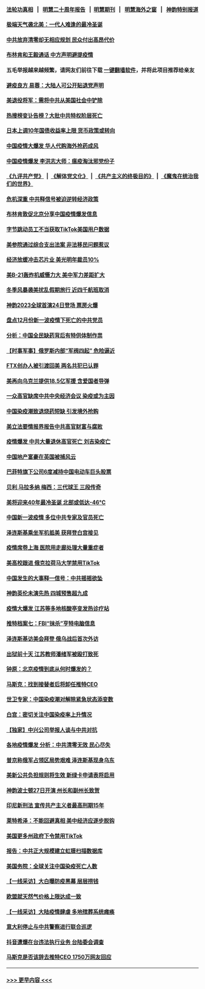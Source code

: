 #### [法轮功真相](https://github.com/gfw-breaker/truth/blob/master/README.md?t=0) &nbsp;&nbsp;|&nbsp;&nbsp; [明慧二十周年报告](https://github.com/gfw-breaker/mh-reports/blob/master/README.md?t=0) &nbsp;&nbsp;|&nbsp;&nbsp;[明慧期刊](https://github.com/gfw-breaker/mh-qikan) &nbsp;&nbsp;|&nbsp;&nbsp; [明慧海外之窗](https://github.com/gfw-breaker/mh-news/blob/master/README.md?t=0) &nbsp;&nbsp;|&nbsp;&nbsp; [神韵特别报道](https://github.com/gfw-breaker/mh-news/blob/master/shenyun.md?t=0)
#### [极端天气袭北美：一代人难逢的最冷圣诞](../pages/nf4514/n13890635.md?t=12240643) 
#### [中共放弃清零却无相应规划 民众付出高昂代价](../pages/nf4514/n13890278.md?t=12240643) 
#### [布林肯和王毅通话 中方声明避提疫情](../pages/nf4514/n13890572.md?t=12240643) 
#### 五毛举报越来越频繁，请网友们前往下载 [一键翻墙软件](https://github.com/gfw-breaker/ssr-accounts)，并将此项目推荐给亲友
#### [避疫良方 易蓉：大陆人可公开贴退党声明](../pages/nf4514/n13890040.md?t=12240643) 
#### [美退役将军：需将中共从美国社会中铲除](../pages/nf4514/n13890377.md?t=12240643) 
#### [热搜榜变讣告榜？大批中共特权阶层死亡](../pages/nf4514/n13890245.md?t=12240643) 
#### [日本上调10年国债收益率上限 货币政策或转向](../pages/nf4514/n13890214.md?t=12240643) 
#### [中国疫情大爆发 华人代购海外抢药成风](../pages/nf4514/n13890241.md?t=12240643) 
#### [中国疫情爆发 李洪志大师：瘟疫淘汰邪党份子](../pages/nf4514/n13889513.md?t=12240643) 
#### [《九评共产党》](https://github.com/begood0513/9ping.md/blob/master/README.md) &nbsp;|&nbsp; [《解体党文化》](../../../../jtdwh.md/blob/master/README.md)  &nbsp;|&nbsp; [《共产主义的终极目的》](../../../../gczydzjmd.md/blob/master/README.md) &nbsp;|&nbsp; [《魔鬼在统治我们的世界》](../../../../mgztzwmdsj.md/blob/master/README.md) 
#### [危机深重 中共释信号被迫逆转经济政策](../pages/nf4514/n13890171.md?t=12240643) 
#### [布林肯敦促北京分享中国疫情爆发信息](../pages/nf4514/n13889975.md?t=12240643) 
#### [字节跳动员工不当获取TikTok美国用户数据](../pages/nf4514/n13890053.md?t=12240643) 
#### [美参院通过综合支出法案 非法移民问题惹议](../pages/nf4514/n13889977.md?t=12240643) 
#### [经济放缓冲击芯片业 美光明年裁员10%](../pages/nf4514/n13889938.md?t=12240643) 
#### [美B-21轰炸机威慑力大 美中军力差距扩大](../pages/nf4514/n13888690.md?t=12240643) 
#### [冬季风暴袭美扰乱假期旅行 近四千航班取消](../pages/nf4514/n13889923.md?t=12240643) 
#### [神韵2023全球首演24日登场 票房火爆](../pages/nf4514/n13889437.md?t=12240643) 
#### [盘点12月份新一波疫情下死亡的中共党员](../pages/nf4514/n13889538.md?t=12240643) 
#### [分析：中国全民缺药背后有特供体制作祟](../pages/nf4514/n13889709.md?t=12240643) 
#### [【时事军事】俄罗斯内部“军阀四起” 危险逼近](../pages/nf4514/n13889177.md?t=12240643) 
#### [FTX创办人被引渡回美 两名共犯已认罪](../pages/nf4514/n13889507.md?t=12240643) 
#### [美再向乌克兰提供18.5亿军援 含爱国者导弹](../pages/nf4514/n13889284.md?t=12240643) 
#### [一众高官缺席中共中央经济会议 染疫或为主因](../pages/nf4514/n13889370.md?t=12240643) 
#### [中国染疫潮致退烧药短缺 引发境外抢购](../pages/nf4514/n13889200.md?t=12240643) 
#### [美立法要情报界报告中共高官财富与腐败](../pages/nf4514/n13889226.md?t=12240643) 
#### [疫情爆发 中共大量退休高官死亡 刘吉染疫亡](../pages/nf4514/n13889203.md?t=12240643) 
#### [中国地产富豪在英国被捕风云](../pages/nf4514/n13889163.md?t=12240643) 
#### [巴菲特旗下公司6度减持中国电动车巨头股票](../pages/nf4514/n13889125.md?t=12240643) 
#### [贝利 马拉多纳 梅西：三代球王 三段传奇](../pages/nf4514/n13889249.md?t=12240643) 
#### [美将迎来40年最冷圣诞 北部或低达-46°C](../pages/nf4514/n13889182.md?t=12240643) 
#### [中国新一波疫情 多位中共专家及官员死亡](../pages/nf4514/n13888436.md?t=12240643) 
#### [泽连斯基乘坐军机抵美 获拜登白宫接见](../pages/nf4514/n13889215.md?t=12240643) 
#### [疫情席卷上海 医院用走廊处理大量重症者](../pages/nf4514/n13889152.md?t=12240643) 
#### [美高校跟进 俄克拉荷马大学禁用TikTok](../pages/nf4514/n13889148.md?t=12240643) 
#### [中国发生的大事释一信号：中共摇摇欲坠](../pages/nf4514/n13888494.md?t=12240643) 
#### [神韵英伦未演先热 四城预售超九成](../pages/nf4514/n13886906.md?t=12240643) 
#### [疫情大爆发 江苏等多地核酸亭变发热诊疗站](../pages/nf4514/n13888799.md?t=12240643) 
#### [推特档案七：FBI“抹杀”亨特电脑信息](../pages/nf4514/n13888824.md?t=12240643) 
#### [泽连斯基访美会拜登 俄乌战后首次外访](../pages/nf4514/n13888704.md?t=12240643) 
#### [出狱前十天 江苏教师潘绪军被殴打致死](../pages/nf4514/n13888230.md?t=12240643) 
#### [钟原：北京疫情到底从何时爆发的？](../pages/nf4514/n13888677.md?t=12240643) 
#### [马斯克：找到接替者后将卸任推特CEO](../pages/nf4514/n13888678.md?t=12240643) 
#### [世卫专家：中国染疫潮对解除紧急状态添变数](../pages/nf4514/n13888628.md?t=12240643) 
#### [白宫：密切关注中国染疫率上升情况](../pages/nf4514/n13888511.md?t=12240643) 
#### [【独家】中兴公司举报人谈与中共对抗](../pages/nf4514/n13888499.md?t=12240643) 
#### [各地疫情爆发 分析：中共清零无效 民心尽失](../pages/nf4514/n13888470.md?t=12240643) 
#### [普京称俄军占领区局势艰难 泽连斯基现身乌东](../pages/nf4514/n13888383.md?t=12240643) 
#### [美新公共负担规则将生效 新绿卡申请表将启用](../pages/nf4514/n13888044.md?t=12240643) 
#### [神韵波士顿27日开演 州长和副州长致贺](../pages/nf4514/n13886444.md?t=12240643) 
#### [印尼新刑法 宣传共产主义者最高刑期15年](../pages/nf4514/n13888120.md?t=12240643) 
#### [莱特希泽：不能回避真相 美中经济应逐步脱钩](../pages/nf4514/n13887856.md?t=12240643) 
#### [美国更多州政府下令禁用TikTok](../pages/nf4514/n13887907.md?t=12240643) 
#### [报告：中共正大规模建立虹膜扫描数据库](../pages/nf4514/n13888092.md?t=12240643) 
#### [美国务院：全球关注中国染疫死亡人数](../pages/nf4514/n13887864.md?t=12240643) 
#### [【一线采访】大白曝防疫黑幕 层层捞钱](../pages/nf4514/n13887676.md?t=12240643) 
#### [欧盟就天然气价格上限达成一致](../pages/nf4514/n13887812.md?t=12240643) 
#### [【一线采访】大陆疫情肆虐 多地殡葬系统瘫痪](../pages/nf4514/n13887606.md?t=12240643) 
#### [意大利停止与中共警察进行联合巡逻](../pages/nf4514/n13887808.md?t=12240643) 
#### [抖音遭爆在台违法执行业务 台陆委会调查](../pages/nf4514/n13887076.md?t=12240643) 
#### [马斯克是否该辞去推特CEO 1750万网友回应](../pages/nf4514/n13887768.md?t=12240643) 

----
#### [ >>> 更早内容 <<< ](../indexes/nf4514-earlier.md)
